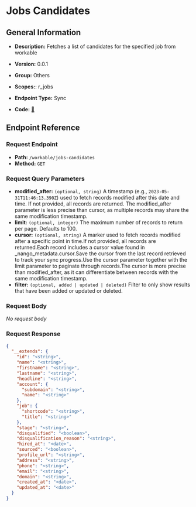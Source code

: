 # Jobs Candidates

## General Information

- **Description:** Fetches a list of candidates for the specified job from workable

- **Version:** 0.0.1
- **Group:** Others
- **Scopes:**: r_jobs
- **Endpoint Type:** Sync
- **Code:** [🔗](https://github.com/NangoHQ/integration-templates/tree/main/integrations/workable/syncs/jobs-candidates.ts)

## Endpoint Reference

### Request Endpoint

- **Path:** `/workable/jobs-candidates`
- **Method:** `GET`

### Request Query Parameters

- **modified_after:** `(optional, string)` A timestamp (e.g., `2023-05-31T11:46:13.390Z`) used to fetch records modified after this date and time. If not provided, all records are returned. The modified_after parameter is less precise than cursor, as multiple records may share the same modification timestamp.
- **limit:** `(optional, integer)` The maximum number of records to return per page. Defaults to 100.
- **cursor:** `(optional, string)` A marker used to fetch records modified after a specific point in time.If not provided, all records are returned.Each record includes a cursor value found in _nango_metadata.cursor.Save the cursor from the last record retrieved to track your sync progress.Use the cursor parameter together with the limit parameter to paginate through records.The cursor is more precise than modified_after, as it can differentiate between records with the same modification timestamp.
- **filter:** `(optional, added | updated | deleted)` Filter to only show results that have been added or updated or deleted.

### Request Body

_No request body_

### Request Response

```json
{
  "__extends": {
    "id": "<string>",
    "name": "<string>",
    "firstname": "<string>",
    "lastname": "<string>",
    "headline": "<string>",
    "account": {
      "subdomain": "<string>",
      "name": "<string>"
    },
    "job": {
      "shortcode": "<string>",
      "title": "<string>"
    },
    "stage": "<string>",
    "disqualified": "<boolean>",
    "disqualification_reason": "<string>",
    "hired_at": "<date>",
    "sourced": "<boolean>",
    "profile_url": "<string>",
    "address": "<string>",
    "phone": "<string>",
    "email": "<string>",
    "domain": "<string>",
    "created_at": "<date>",
    "updated_at": "<date>"
  }
}
```
